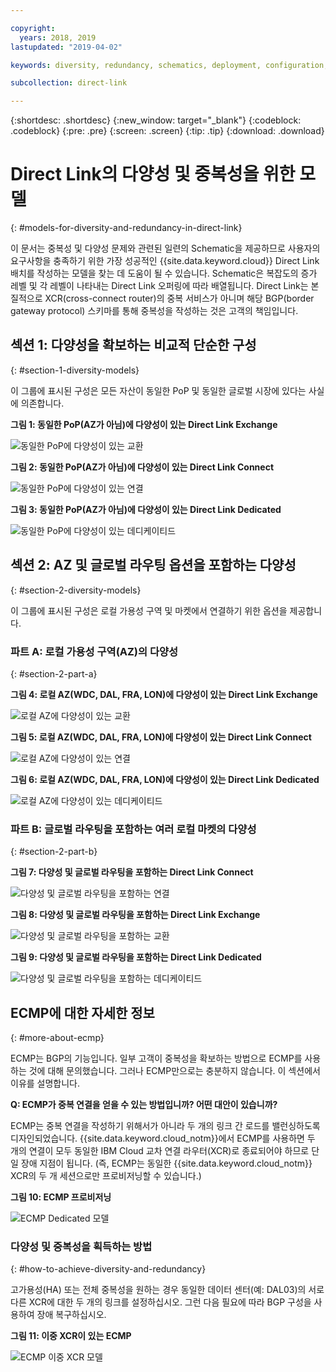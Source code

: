 ```yaml
---

copyright:
  years: 2018, 2019
lastupdated: "2019-04-02"

keywords: diversity, redundancy, schematics, deployment, configuration, global routing, ECMP, Dual XCRs, model

subcollection: direct-link

---
```


{:shortdesc: .shortdesc}
{:new_window: target="_blank"}
{:codeblock: .codeblock}
{:pre: .pre}
{:screen: .screen}
{:tip: .tip}
{:download: .download}

# Direct Link의 다양성 및 중복성을 위한 모델
{: #models-for-diversity-and-redundancy-in-direct-link}

이 문서는 중복성 및 다양성 문제와 관련된 일련의 Schematic을 제공하므로 사용자의 요구사항을 충족하기 위한 가장 성공적인 {{site.data.keyword.cloud}} Direct Link 배치를 작성하는 모델을 찾는 데 도움이 될 수 있습니다. Schematic은 복잡도의 증가 레벨 및 각 레벨이 나타내는 Direct Link 오퍼링에 따라 배열됩니다. Direct Link는 본질적으로 XCR(cross-connect router)의 중복 서비스가 아니며 해당 BGP(border gateway protocol) 스키마를 통해 중복성을 작성하는 것은 고객의 책임입니다. 

## 섹션 1: 다양성을 확보하는 비교적 단순한 구성
{: #section-1-diversity-models}

이 그룹에 표시된 구성은 모든 자산이 동일한 PoP 및 동일한 글로벌 시장에 있다는 사실에 의존합니다.

**그림 1: 동일한 PoP(AZ가 아님)에 다양성이 있는 Direct Link Exchange**

![동일한 PoP에 다양성이 있는 교환](/images/exchange-diversity-same-pop.png)

**그림 2: 동일한 PoP(AZ가 아님)에 다양성이 있는 Direct Link Connect**

![동일한 PoP에 다양성이 있는 연결](/images/connect-diversity-same-pop.png)

**그림 3: 동일한 PoP(AZ가 아님)에 다양성이 있는 Direct Link Dedicated**

![동일한 PoP에 다양성이 있는 데디케이티드](/images/dedicated-diversity-same-pop.png)

## 섹션 2: AZ 및 글로벌 라우팅 옵션을 포함하는 다양성
{: #section-2-diversity-models}

이 그룹에 표시된 구성은 로컬 가용성 구역 및 마켓에서 연결하기 위한 옵션을 제공합니다.

### 파트 A: 로컬 가용성 구역(AZ)의 다양성
{: #section-2-part-a}

**그림 4: 로컬 AZ(WDC, DAL, FRA, LON)에 다양성이 있는 Direct Link Exchange**

![로컬 AZ에 다양성이 있는 교환](/images/exchange-diversity-local-az.png)

**그림 5: 로컬 AZ(WDC, DAL, FRA, LON)에 다양성이 있는 Direct Link Connect**

![로컬 AZ에 다양성이 있는 연결](/images/connect-diversity-local-az.png)

**그림 6: 로컬 AZ(WDC, DAL, FRA, LON)에 다양성이 있는 Direct Link Dedicated**

![로컬 AZ에 다양성이 있는 데디케이티드](/images/dedicated-diversity-local-az.png)

### 파트 B: 글로벌 라우팅을 포함하는 여러 로컬 마켓의 다양성
{: #section-2-part-b}

**그림 7: 다양성 및 글로벌 라우팅을 포함하는 Direct Link Connect**

![다양성 및 글로벌 라우팅을 포함하는 연결](/images/connect-diversity-global.png)

**그림 8: 다양성 및 글로벌 라우팅을 포함하는 Direct Link Exchange**

![다양성 및 글로벌 라우팅을 포함하는 교환](/images/exchange-diversity-global.png)

**그림 9: 다양성 및 글로벌 라우팅을 포함하는 Direct Link Dedicated**

![다양성 및 글로벌 라우팅을 포함하는 데디케이티드](/images/dedicated-diversity-global.png)

## ECMP에 대한 자세한 정보
{: #more-about-ecmp}

ECMP는 BGP의 기능입니다. 일부 고객이 중복성을 확보하는 방법으로 ECMP를 사용하는 것에 대해 문의했습니다. 그러나 ECMP만으로는 충분하지 않습니다. 이 섹션에서 이유를 설명합니다.

**Q: ECMP가 중복 연결을 얻을 수 있는 방법입니까? 어떤 대안이 있습니까?**

ECMP는 중복 연결을 작성하기 위해서가 아니라 두 개의 링크 간 로드를 밸런싱하도록 디자인되었습니다. {{site.data.keyword.cloud_notm}}에서 ECMP를 사용하면 두 개의 연결이 모두 동일한 IBM Cloud 교차 연결 라우터(XCR)로 종료되어야 하므로 단일 장애 지점이 됩니다. (즉, ECMP는 동일한 {{site.data.keyword.cloud_notm}} XCR의 두 개 세션으로만 프로비저닝할 수 있습니다.)

**그림 10: ECMP 프로비저닝**

![ECMP Dedicated 모델](/images/ecmp-without-diversity.png)

### 다양성 및 중복성을 획득하는 방법
{: #how-to-achieve-diversity-and-redundancy}

고가용성(HA) 또는 전체 중복성을 원하는 경우 동일한 데이터 센터(예: DAL03)의 서로 다른 XCR에 대한 두 개의 링크를 설정하십시오. 그런 다음 필요에 따라 BGP 구성을 사용하여 장애 복구하십시오.

**그림 11: 이중 XCR이 있는 ECMP**

![ECMP 이중 XCR 모델](/images/ecmp-with-diversity.png)
